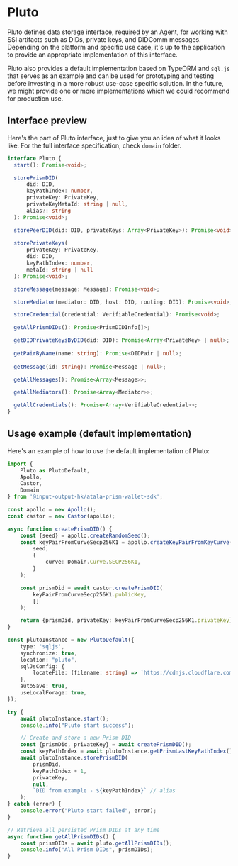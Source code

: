 # Pluto

Pluto defines data storage interface, required by an Agent, for working with SSI
artifacts such as DIDs, private keys, and DIDComm messages. Depending on the
platform and specific use case, it's up to the application to provide an 
appropriate implementation of this interface.

Pluto also provides a default implementation based on TypeORM and `sql.js` that
serves as an example and can be used for prototyping and testing before investing
in a more robust use-case specific solution. In the future, we might provide one
or more implementations which we could recommend for production use.

## Interface preview

Here's the part of Pluto interface, just to give you an idea of what it looks 
like. For the full interface specification, check `domain` folder.



```ts
interface Pluto {
  start(): Promise<void>;

  storePrismDID(
      did: DID, 
      keyPathIndex: number, 
      privateKey: PrivateKey, 
      privateKeyMetaId: string | null, 
      alias?: string
  ): Promise<void>;

  storePeerDID(did: DID, privateKeys: Array<PrivateKey>): Promise<void>;
  
  storePrivateKeys(
      privateKey: PrivateKey,
      did: DID,
      keyPathIndex: number,
      metaId: string | null
  ): Promise<void>;

  storeMessage(message: Message): Promise<void>;

  storeMediator(mediator: DID, host: DID, routing: DID): Promise<void>;

  storeCredential(credential: VerifiableCredential): Promise<void>;

  getAllPrismDIDs(): Promise<PrismDIDInfo[]>;

  getDIDPrivateKeysByDID(did: DID): Promise<Array<PrivateKey> | null>;
  
  getPairByName(name: string): Promise<DIDPair | null>;
  
  getMessage(id: string): Promise<Message | null>;

  getAllMessages(): Promise<Array<Message>>;

  getAllMediators(): Promise<Array<Mediator>>;

  getAllCredentials(): Promise<Array<VerifiableCredential>>;
}
```

## Usage example (default implementation)

Here's an example of how to use the default implementation of Pluto:

```ts
import { 
    Pluto as PlutoDefault, 
    Apollo, 
    Castor, 
    Domain 
} from '@input-output-hk/atala-prism-wallet-sdk';

const apollo = new Apollo();
const castor = new Castor(apollo);

async function createPrismDID() {
    const {seed} = apollo.createRandomSeed();
    const keyPairFromCurveSecp256K1 = apollo.createKeyPairFromKeyCurve(
        seed,
        {
            curve: Domain.Curve.SECP256K1,
        }
    );

    const prismDid = await castor.createPrismDID(
        keyPairFromCurveSecp256K1.publicKey,
        []
    );

    return {prismDid, privateKey: keyPairFromCurveSecp256K1.privateKey};
}

const plutoInstance = new PlutoDefault({
    type: 'sqljs',
    synchronize: true,
    location: "pluto",
    sqlJsConfig: {
        locateFile: (filename: string) => `https://cdnjs.cloudflare.com/ajax/libs/sql.js/1.2.1/dist/${filename}`
    },
    autoSave: true,
    useLocalForage: true,
});

try {
    await plutoInstance.start();
    console.info("Pluto start success");

    // Create and store a new Prism DID
    const {prismDid, privateKey} = await createPrismDID();
    const keyPathIndex = await plutoInstance.getPrismLastKeyPathIndex();
    await plutoInstance.storePrismDID(
        prismDid, 
        keyPathIndex + 1,
        privateKey, 
        null, 
        `DID from example - ${keyPathIndex}` // alias
    );
} catch (error) {
    console.error("Pluto start failed", error);
}

// Retrieve all persisted Prism DIDs at any time
async function getAllPrismDIDs() {
    const prismDIDs = await pluto.getAllPrismDIDs();
    console.info("All Prism DIDs", prismDIDs);
}

```
